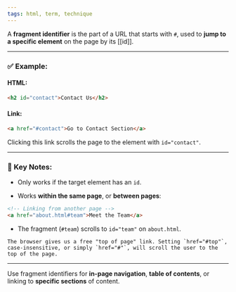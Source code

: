 ```yaml
---
tags: html, term, technique
---
```


A **fragment identifier** is the part of a URL that starts with `#`, used to **jump to a specific element** on the page by its [[id]].

---

### ✅ Example:

#### HTML:

```html
<h2 id="contact">Contact Us</h2>
```

#### Link:

```html
<a href="#contact">Go to Contact Section</a>
```

Clicking this link scrolls the page to the element with `id="contact"`.

---

### 🧠 Key Notes:

- Only works if the target element has an `id`.
    
- Works **within the same page**, or **between pages**:
    

```html
<!-- Linking from another page -->
<a href="about.html#team">Meet the Team</a>
```

- The fragment (`#team`) scrolls to `id="team"` on `about.html`.
```ad-note
The browser gives us a free "top of page" link. Setting `href="#top"`, case-insensitive, or simply `href="#"`, will scroll the user to the top of the page.
```

---

Use fragment identifiers for **in-page navigation**, **table of contents**, or linking to **specific sections** of content.